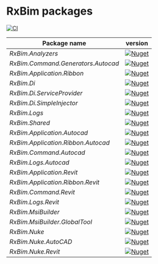 # RxBim packages

[![CI](https://github.com/ReactiveBIM/RxBim/actions/workflows/CI.yml/badge.svg)](https://github.com/ReactiveBIM/RxBim/actions)

| Package name                       | version                                                                                                                      |
|------------------------------------|-----------------------------------------------------------------------------------------------------------------------------|
| *RxBim.Analyzers*                  | [![Nuget](https://img.shields.io/nuget/vpre/RxBim.Analyzers?style=flat)](https://www.nuget.org/packages/RxBim.Analyzers/absoluteLatest)                  |
| *RxBim.Command.Generators.Autocad* | [![Nuget](https://img.shields.io/nuget/vpre/RxBim.Command.Generators.Autocad?style=flat)](https://www.nuget.org/packages/RxBim.Command.Generators.Autocad/absoluteLatest) |
| *RxBim.Application.Ribbon*         | [![Nuget](https://img.shields.io/nuget/vpre/RxBim.Application.Ribbon?style=flat)](https://www.nuget.org/packages/RxBim.Application.Ribbon/absoluteLatest)         |
| *RxBim.Di*                         | [![Nuget](https://img.shields.io/nuget/vpre/RxBim.Di?style=flat)](https://www.nuget.org/packages/RxBim.Di/absoluteLatest)                         |
| *RxBim.Di.ServiceProvider*         | [![Nuget](https://img.shields.io/nuget/vpre/RxBim.Di.ServiceProvider?style=flat)](https://www.nuget.org/packages/RxBim.Di.ServiceProvider/absoluteLatest)         |
| *RxBim.Di.SimpleInjector*          | [![Nuget](https://img.shields.io/nuget/vpre/RxBim.Di.SimpleInjector?style=flat)](https://www.nuget.org/packages/RxBim.Di.SimpleInjector/absoluteLatest)          |
| *RxBim.Logs*                       | [![Nuget](https://img.shields.io/nuget/vpre/RxBim.Logs?style=flat)](https://www.nuget.org/packages/RxBim.Logs/absoluteLatest)                       |
| *RxBim.Shared*                     | [![Nuget](https://img.shields.io/nuget/vpre/RxBim.Shared?style=flat)](https://www.nuget.org/packages/RxBim.Shared/absoluteLatest)                     |
| *RxBim.Application.Autocad*        | [![Nuget](https://img.shields.io/nuget/vpre/RxBim.Application.Autocad?style=flat)](https://www.nuget.org/packages/RxBim.Application.Autocad/absoluteLatest)        |
| *RxBim.Application.Ribbon.Autocad* | [![Nuget](https://img.shields.io/nuget/vpre/RxBim.Application.Ribbon.Autocad?style=flat)](https://www.nuget.org/packages/RxBim.Application.Ribbon.Autocad/absoluteLatest) |
| *RxBim.Command.Autocad*            | [![Nuget](https://img.shields.io/nuget/vpre/RxBim.Command.Autocad?style=flat)](https://www.nuget.org/packages/RxBim.Command.Autocad/absoluteLatest)            |
| *RxBim.Logs.Autocad*               | [![Nuget](https://img.shields.io/nuget/vpre/RxBim.Logs.Autocad?style=flat)](https://www.nuget.org/packages/RxBim.Logs.Autocad/absoluteLatest)               |
| *RxBim.Application.Revit*          | [![Nuget](https://img.shields.io/nuget/vpre/RxBim.Application.Revit?style=flat)](https://www.nuget.org/packages/RxBim.Application.Revit/absoluteLatest)          |
| *RxBim.Application.Ribbon.Revit*   | [![Nuget](https://img.shields.io/nuget/vpre/RxBim.Application.Ribbon.Revit?style=flat)](https://www.nuget.org/packages/RxBim.Application.Ribbon.Revit/absoluteLatest)   |
| *RxBim.Command.Revit*              | [![Nuget](https://img.shields.io/nuget/vpre/RxBim.Command.Revit?style=flat)](https://www.nuget.org/packages/xBim.Command.Revit/absoluteLatest)              |
| *RxBim.Logs.Revit*                 | [![Nuget](https://img.shields.io/nuget/vpre/RxBim.Logs.Revit?style=flat)](https://www.nuget.org/packages/RxBim.Logs.Revit/absoluteLatest)                 |
| *RxBim.MsiBuilder*                 | [![Nuget](https://img.shields.io/nuget/vpre/RxBim.MsiBuilder?style=flat)](https://www.nuget.org/packages/RxBim.MsiBuilder/absoluteLatest)                 |
| *RxBim.MsiBuilder.GlobalTool*      | [![Nuget](https://img.shields.io/nuget/vpre/RxBim.MsiBuilder.GlobalTool?style=flat)](https://www.nuget.org/packages/RxBim.MsiBuilder.GlobalTool/absoluteLatest)      |
| *RxBim.Nuke*                       | [![Nuget](https://img.shields.io/nuget/vpre/RxBim.Nuke?style=flat)](https://www.nuget.org/packages/RxBim.Nuke/absoluteLatest)                       |
| *RxBim.Nuke.AutoCAD*               | [![Nuget](https://img.shields.io/nuget/vpre/RxBim.Nuke.AutoCAD?style=flat)](https://www.nuget.org/packages/RxBim.Nuke.AutoCAD/absoluteLatest)               |
| *RxBim.Nuke.Revit*                 | [![Nuget](https://img.shields.io/nuget/vpre/RxBim.Nuke.Revit?style=flat)](https://www.nuget.org/packages/RxBim.Nuke.Revit/absoluteLatest)                 |
